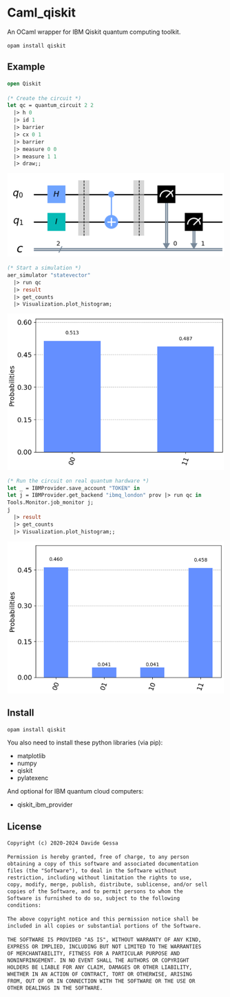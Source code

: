 # Caml_qiskit

An OCaml wrapper for IBM Qiskit quantum computing toolkit.

```opam install qiskit```


## Example

```ocaml
open Qiskit

(* Create the circuit *)
let qc = quantum_circuit 2 2 
  |> h 0 
  |> id 1 
  |> barrier
  |> cx 0 1
  |> barrier
  |> measure 0 0
  |> measure 1 1
  |> draw;;
```

![Quantum circuit](https://raw.githubusercontent.com/dakk/caml_qiskit/master/media/readme_circuit.png)

```ocaml
(* Start a simulation *)
aer_simulator "statevector" 
  |> run qc 
  |> result 
  |> get_counts 
  |> Visualization.plot_histogram;
```

![Quantum sim res](https://raw.githubusercontent.com/dakk/caml_qiskit/master/media/readme_ressim.png)


```ocaml
(* Run the circuit on real quantum hardware *)
let _ = IBMProvider.save_account "TOKEN" in
let j = IBMProvider.get_backend "ibmq_london" prov |> run qc in
Tools.Monitor.job_monitor j;
j 
  |> result 
  |> get_counts 
  |> Visualization.plot_histogram;;
```

![Quantum sim res](https://raw.githubusercontent.com/dakk/caml_qiskit/master/media/readme_resreal.png)



## Install

```opam install qiskit```

You also need to install these python libraries (via pip):

- matplotlib
- numpy
- qiskit
- pylatexenc

And optional for IBM quantum cloud computers:
- qiskit_ibm_provider


## License
```
Copyright (c) 2020-2024 Davide Gessa

Permission is hereby granted, free of charge, to any person
obtaining a copy of this software and associated documentation
files (the "Software"), to deal in the Software without
restriction, including without limitation the rights to use,
copy, modify, merge, publish, distribute, sublicense, and/or sell
copies of the Software, and to permit persons to whom the
Software is furnished to do so, subject to the following
conditions:

The above copyright notice and this permission notice shall be
included in all copies or substantial portions of the Software.

THE SOFTWARE IS PROVIDED "AS IS", WITHOUT WARRANTY OF ANY KIND,
EXPRESS OR IMPLIED, INCLUDING BUT NOT LIMITED TO THE WARRANTIES
OF MERCHANTABILITY, FITNESS FOR A PARTICULAR PURPOSE AND
NONINFRINGEMENT. IN NO EVENT SHALL THE AUTHORS OR COPYRIGHT
HOLDERS BE LIABLE FOR ANY CLAIM, DAMAGES OR OTHER LIABILITY,
WHETHER IN AN ACTION OF CONTRACT, TORT OR OTHERWISE, ARISING
FROM, OUT OF OR IN CONNECTION WITH THE SOFTWARE OR THE USE OR
OTHER DEALINGS IN THE SOFTWARE.
```